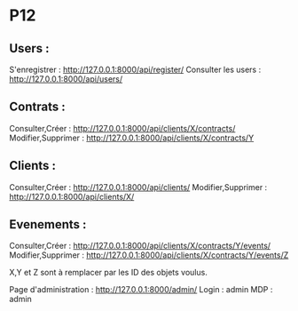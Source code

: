 # P12

## Users :

S'enregistrer : http://127.0.0.1:8000/api/register/
Consulter les users : http://127.0.0.1:8000/api/users/

## Contrats :

Consulter,Créer : http://127.0.0.1:8000/api/clients/X/contracts/
Modifier,Supprimer : http://127.0.0.1:8000/api/clients/X/contracts/Y

## Clients :

Consulter,Créer : http://127.0.0.1:8000/api/clients/
Modifier,Supprimer : http://127.0.0.1:8000/api/clients/X/

## Evenements :

Consulter,Créer : http://127.0.0.1:8000/api/clients/X/contracts/Y/events/
Modifier,Supprimer : http://127.0.0.1:8000/api/clients/X/contracts/Y/events/Z

X,Y et Z sont à remplacer par les ID des objets voulus.

Page d'administration : http://127.0.0.1:8000/admin/
Login : admin
MDP : admin
